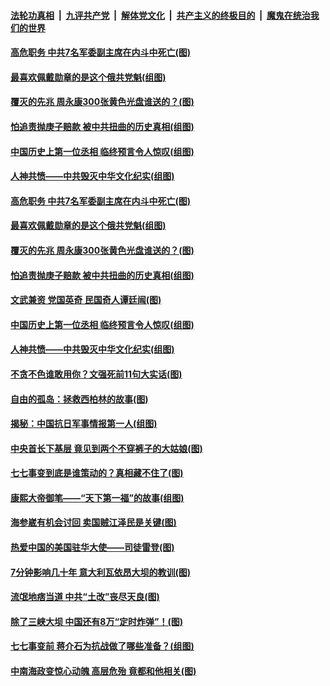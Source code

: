

####  [法轮功真相](../../../../basic/blob/master/README.md?t=07100331) &nbsp;|&nbsp; [九评共产党](../../../../9ping.md/blob/master/README.md?t=07100331) &nbsp;|&nbsp; [解体党文化](../../../../jtdwh.md/blob/master/README.md?t=07100331)  &nbsp;|&nbsp; [共产主义的终极目的](../../../../gczydzjmd.md/blob/master/README.md?t=07100331) &nbsp;|&nbsp; [魔鬼在统治我们的世界](../../../../mgztzwmdsj.md/blob/master/README.md?t=07100331) 

#### [高危职务 中共7名军委副主席在内斗中死亡(图)](../pages/p6/937966.md?t=07100331) 

#### [最喜欢佩戴勋章的是这个俄共党魁(组图)](../pages/p6/938666.md?t=07100331) 

#### [覆灭的先兆 周永康300张黄色光盘谁送的？(图)](../pages/p6/938537.md?t=07100331) 

#### [怕追责抛庚子赔款 被中共扭曲的历史真相(组图)](../pages/p6/938779.md?t=07100331) 

#### [中国历史上第一位丞相 临终预言令人惊叹(组图)](../pages/p6/938665.md?t=07100331) 

#### [人神共愤——中共毁灭中华文化纪实(组图)](../pages/p6/938791.md?t=07100331) 

#### [高危职务 中共7名军委副主席在内斗中死亡(图)](../pages/p6/937966.md?t=07100331) 

#### [最喜欢佩戴勋章的是这个俄共党魁(组图)](../pages/p6/938666.md?t=07100331) 

#### [覆灭的先兆 周永康300张黄色光盘谁送的？(图)](../pages/p6/938537.md?t=07100331) 

#### [怕追责抛庚子赔款 被中共扭曲的历史真相(组图)](../pages/p6/938779.md?t=07100331) 

#### [文武兼资 党国英奇 民国奇人谭廷闿(图)](../pages/p6/938512.md?t=07100331) 

#### [中国历史上第一位丞相 临终预言令人惊叹(组图)](../pages/p6/938665.md?t=07100331) 

#### [人神共愤——中共毁灭中华文化纪实(组图)](../pages/p6/938791.md?t=07100331) 

#### [不贪不色谁敢用你？文强死前11句大实话(图)](../pages/p6/938533.md?t=07100331) 

#### [自由的孤岛：拯救西柏林的故事(图)](../pages/p6/938683.md?t=07100331) 

#### [揭秘：中国抗日军事情报第一人(组图)](../pages/p6/938662.md?t=07100331) 

#### [中央首长下基层 竟见到两个不穿裤子的大姑娘(图)](../pages/p6/937961.md?t=07100331) 

#### [七七事变到底是谁策动的？真相藏不住了(图)](../pages/p6/918522.md?t=07100331) 

#### [康熙大帝御笔——“天下第一福”的故事(组图)](../pages/p6/938350.md?t=07100331) 

#### [海参崴有机会讨回 卖国贼江泽民是关键(图)](../pages/p6/938782.md?t=07100331) 

#### [热爱中国的美国驻华大使——司徒雷登(图)](../pages/p6/934961.md?t=07100331) 

#### [7分钟影响几十年 意大利瓦依昂大坝的教训(图)](../pages/p6/937542.md?t=07100331) 

#### [流氓地痞当道 中共“土改”丧尽天良(图)](../pages/p6/937896.md?t=07100331) 

#### [除了三峡大坝 中国还有8万“定时炸弹”！(图)](../pages/p6/937540.md?t=07100331) 

#### [七七事变前 蒋介石为抗战做了哪些准备？(组图)](../pages/p6/938219.md?t=07100331) 

#### [中南海政变惊心动魄 高层危殆 竟都和他相关(图)](../pages/p6/937814.md?t=07100331) 

